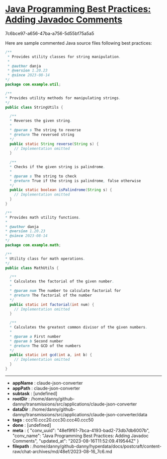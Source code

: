 # [Java Programming Best Practices: Adding Javadoc Comments](https://claude.ai/chat/48ef9f61-7bca-4193-bad2-73db7db6007b)

7c6bce97-a656-47ba-a756-5d55bf75a5a5

Here are sample commented Java source files following best practices:

```java
/**
 * Provides utility classes for string manipulation.
 * 
 * @author danja
 * @version 1.20.23
 * @since 2023-08-14
*/
package com.example.util;

/**
* Provides utility methods for manipulating strings.
*/  
public class StringUtils {

  /**
  * Reverses the given string.
  * 
  * @param s The string to reverse
  * @return The reversed string
  */
  public static String reverse(String s) {
    // Implementation omitted
  }
  
  /**
  * Checks if the given string is palindrome.
  * 
  * @param s The string to check
  * @return True if the string is palindrome, false otherwise  
  */
  public static boolean isPalindrome(String s) {
    // Implementation omitted 
  }
}
```

```java 
/**
* Provides math utility functions.
*
* @author danja
* @version 1.20.23
* @since 2023-08-14
*/
package com.example.math;

/**
* Utility class for math operations.
*/
public class MathUtils {

  /**
  * Calculates the factorial of the given number.
  *
  * @param num The number to calculate factorial for
  * @return The factorial of the number
  */
  public static int factorial(int num) {
    // Implementation omitted
  }

  /**
  * Calculates the greatest common divisor of the given numbers.
  *
  * @param a First number
  * @param b Second number
  * @return The GCD of the numbers
  */
  public static int gcd(int a, int b) {
    // Implementation omitted
  }
}
```

---

* **appName** : claude-json-converter
* **appPath** : claude-json-converter
* **subtask** : [undefined]
* **rootDir** : /home/danny/github-danny/transmissions/src/applications/claude-json-converter
* **dataDir** : /home/danny/github-danny/transmissions/src/applications/claude-json-converter/data
* **tags** : ccc10.ccc20.ccc30.ccc40.ccc50
* **done** : [undefined]
* **meta** : {
  "conv_uuid": "48ef9f61-7bca-4193-bad2-73db7db6007b",
  "conv_name": "Java Programming Best Practices: Adding Javadoc Comments",
  "updated_at": "2023-08-16T11:52:09.419544Z"
}
* **filepath** : /home/danny/github-danny/hyperdata/docs/postcraft/content-raw/chat-archives/md/48ef/2023-08-16_7c6.md